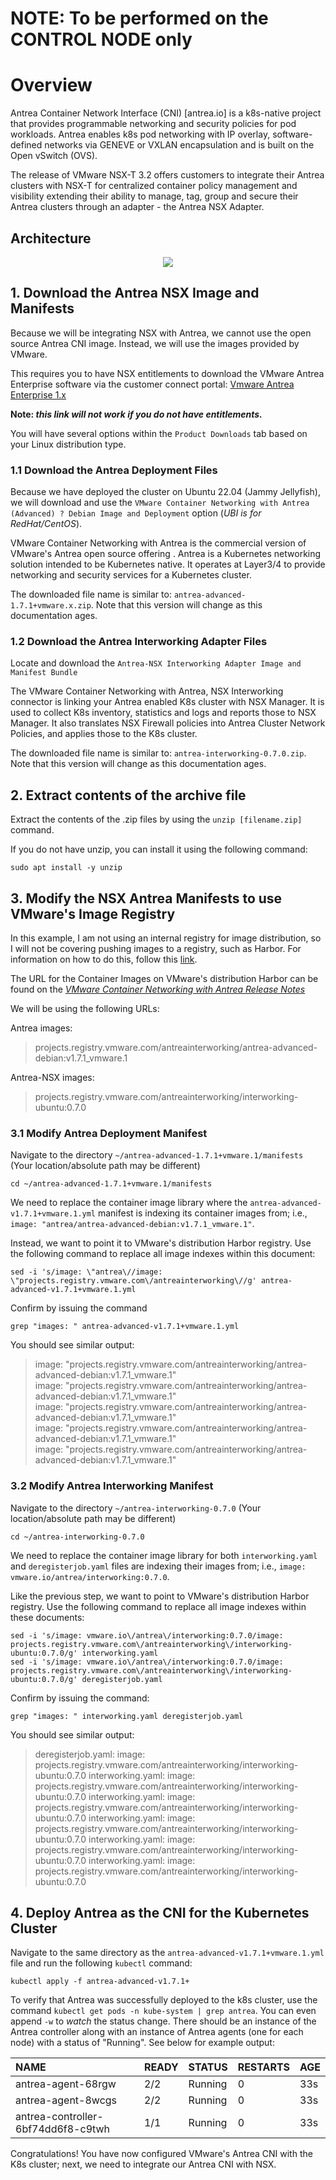 # NOTE: To be performed on the CONTROL NODE only
# Overview

Antrea Container Network Interface (CNI) [antrea.io] is a k8s-native project that provides programmable networking and security policies for pod workloads. Antrea enables k8s pod networking with IP overlay, software-defined networks via GENEVE or VXLAN encapsulation and is built on the Open vSwitch (OVS). 

The release of VMware NSX-T 3.2 offers customers to integrate their Antrea clusters with NSX-T for centralized container policy management and visibility extending their ability to manage, tag, group and secure their Antrea clusters through an adapter - the Antrea NSX Adapter.

## Architecture

<p align="center">
<img src=https://bit.ly/nsx-antrea>
</p>

## 1. Download the Antrea NSX Image and Manifests
Because we will be integrating NSX with Antrea, we cannot use the open source Antrea CNI image. Instead, we will use the images provided by VMware. 

This requires you to have NSX entitlements to download the VMware Antrea Enterprise software via the customer connect portal: <a href="https://customerconnect.vmware.com/downloads/info/slug/networking_security/vmware_antrea/1_x">Vmware Antrea Enterprise 1.x</a>

**Note: *this link will not work if you do not have entitlements.***

You will have several options within the `Product Downloads` tab based on your Linux distribution type.

### 1.1 Download the Antrea Deployment Files

Because we have deployed the cluster on Ubuntu 22.04 (Jammy Jellyfish), we will download and use the `VMware Container Networking with Antrea (Advanced) ? Debian Image and Deployment` option (*UBI is for RedHat/CentOS*).  

VMware Container Networking with Antrea is the commercial version of VMware's Antrea open source offering . Antrea is a Kubernetes networking solution intended to be Kubernetes native. It operates at Layer3/4 to provide networking and security services for a Kubernetes cluster.

The downloaded file name is similar to: `antrea-advanced-1.7.1+vmware.x.zip`. Note that this version will change as this documentation ages.

### 1.2 Download the Antrea Interworking Adapter Files

Locate and download the `Antrea-NSX Interworking Adapter Image and Manifest Bundle`

The VMware Container Networking with Antrea, NSX Interworking connector is linking your Antrea enabled K8s cluster with NSX Manager. It is used to collect K8s inventory, statistics and logs and reports those to NSX Manager. It also translates NSX Firewall policies into Antrea Cluster Network Policies, and applies those to the K8s cluster.

The downloaded file name is similar to: `antrea-interworking-0.7.0.zip`. Note that this version will change as this documentation ages.

## 2. Extract contents of the archive file

Extract the contents of the .zip files by using the `unzip [filename.zip]` command.  

If you do not have unzip, you can install it using the following command:
```
sudo apt install -y unzip
```
## 3. Modify the NSX Antrea Manifests to use VMware's Image Registry

In this example, I am not using an internal registry for image distribution, so I will not be covering pushing images to a registry, such as Harbor. For information on how to do this, follow this [link](https://goharbor.io/docs/1.10/working-with-projects/working-with-images/pulling-pushing-images/).

The URL for the Container Images on VMware's distribution Harbor can be found on the [*VMware Container Networking with Antrea Release Notes*](https://docs.vmware.com/en/VMware-Container-Networking-with-Antrea/1.5.0/rn/vmware-container-networking-with-antrea-150-release-notes/index.html)

We will be using the following URLs:

Antrea images:
> projects.registry.vmware.com/antreainterworking/antrea-advanced-debian:v1.7.1_vmware.1

Antrea-NSX images:
> projects.registry.vmware.com/antreainterworking/interworking-ubuntu:0.7.0

### 3.1 Modify Antrea Deployment Manifest

Navigate to the directory `~/antrea-advanced-1.7.1+vmware.1/manifests` (Your location/absolute path may be different)

```
cd ~/antrea-advanced-1.7.1+vmware.1/manifests
```
We need to replace the container image library where the `antrea-advanced-v1.7.1+vmware.1.yml` manifest is indexing its container images from; i.e., `image: "antrea/antrea-advanced-debian:v1.7.1_vmware.1"`.

Instead, we want to point it to VMware's distribution Harbor registry. Use the following command to replace all image indexes within this document:

```
sed -i 's/image: \"antrea\//image: \"projects.registry.vmware.com\/antreainterworking\//g' antrea-advanced-v1.7.1+vmware.1.yml
```
Confirm by issuing the command
```
grep "images: " antrea-advanced-v1.7.1+vmware.1.yml
```

You should see similar output:

>image:  \"projects.registry.vmware.com/antreainterworking/antrea-advanced-debian:v1.7.1_vmware.1\"<br />
>image:  \"projects.registry.vmware.com/antreainterworking/antrea-advanced-debian:v1.7.1_vmware.1\"<br />
>image:  \"projects.registry.vmware.com/antreainterworking/antrea-advanced-debian:v1.7.1_vmware.1\"<br />
>image:  \"projects.registry.vmware.com/antreainterworking/antrea-advanced-debian:v1.7.1_vmware.1\"<br />
>image:  \"projects.registry.vmware.com/antreainterworking/antrea-advanced-debian:v1.7.1_vmware.1\"<br />

### 3.2 Modify Antrea Interworking Manifest

Navigate to the directory `~/antrea-interworking-0.7.0` (Your location/absolute path may be different)
```
cd ~/antrea-interworking-0.7.0
```

We need to replace the container image library for both `interworking.yaml` and `deregisterjob.yaml` files are indexing their images from; i.e., `image: vmware.io/antrea/interworking:0.7.0`.

Like the previous step, we want to point to VMware's distribution Harbor registry. Use the following command to replace all image indexes within these documents:

```
sed -i 's/image: vmware.io\/antrea\/interworking:0.7.0/image: projects.registry.vmware.com\/antreainterworking\/interworking-ubuntu:0.7.0/g' interworking.yaml 
sed -i 's/image: vmware.io\/antrea\/interworking:0.7.0/image: projects.registry.vmware.com\/antreainterworking\/interworking-ubuntu:0.7.0/g' deregisterjob.yaml
```
Confirm by issuing the command:
```
grep "images: " interworking.yaml deregisterjob.yaml
```
You should see similar output:
>deregisterjob.yaml:          image: projects.registry.vmware.com/antreainterworking/interworking-ubuntu:0.7.0
>interworking.yaml:          image: projects.registry.vmware.com/antreainterworking/interworking-ubuntu:0.7.0
>interworking.yaml:          image: projects.registry.vmware.com/antreainterworking/interworking-ubuntu:0.7.0
>interworking.yaml:          image: projects.registry.vmware.com/antreainterworking/interworking-ubuntu:0.7.0
>interworking.yaml:          image: projects.registry.vmware.com/antreainterworking/interworking-ubuntu:0.7.0
>interworking.yaml:          image: projects.registry.vmware.com/antreainterworking/interworking-ubuntu:0.7.0

## 4. Deploy Antrea as the CNI for the Kubernetes Cluster

Navigate to the same directory as the `antrea-advanced-v1.7.1+vmware.1.yml` file and run the following `kubectl` command:
```
kubectl apply -f antrea-advanced-v1.7.1+
```
To verify that Antrea was successfully deployed to the k8s cluster, use the command `kubectl get pods -n kube-system | grep antrea`.  You can even append `-w` to *watch* the status change.  There should be an instance of the Antrea controller along with an instance of Antrea agents (one for each node) with a status of "Running".  See below for example output: 

| NAME                                   | READY  | STATUS   | RESTARTS  | AGE  |
|:---------------------------------------|:-------|:---------|:----------|:-----|
| antrea-agent-68rgw                     | 2/2    | Running  | 0         | 33s  |
| antrea-agent-8wcgs                     | 2/2    | Running  | 0         | 33s  |
| antrea-controller-6bf74dd6f8-c9twh     | 1/1    | Running  | 0         | 33s  |

Congratulations!  You have now configured VMware's Antrea CNI with the K8s cluster; next, we need to integrate our Antrea CNI with NSX.





